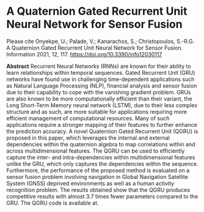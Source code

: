 # A Quaternion Gated Recurrent Unit Neural Network for Sensor Fusion

Please cite
Onyekpe, U.; Palade, V.; Kanarachos, S.; Christopoulos, S.-R.G. A Quaternion Gated Recurrent Unit Neural Network for Sensor Fusion. Information 2021, 12, 117. https://doi.org/10.3390/info12030117

**Abstract**
Recurrent Neural Networks (RNNs) are known for their ability to learn relationships within temporal sequences. Gated Recurrent Unit (GRU) networks have found use in challenging time-dependent applications such as Natural Language Processing (NLP), financial analysis and sensor fusion due to their capability to cope with the vanishing gradient problem. GRUs are also known to be more computationally efficient than their variant, the Long Short-Term Memory neural network (LSTM), due to their less complex structure and as such, are more suitable for applications requiring more efficient management of computational resources. Many of such applications require a stronger mapping of their features to further enhance the prediction accuracy. A novel Quaternion Gated Recurrent Unit (QGRU) is proposed in this paper, which leverages the internal and external dependencies within the quaternion algebra to map correlations within and across multidimensional features. The QGRU can be used to efficiently capture the inter- and intra-dependencies within multidimensional features unlike the GRU, which only captures the dependencies within the sequence. Furthermore, the performance of the proposed method is evaluated on a sensor fusion problem involving navigation in Global Navigation Satellite System (GNSS) deprived environments as well as a human activity recognition problem. The results obtained show that the QGRU produces competitive results with almost 3.7 times fewer parameters compared to the GRU. The QGRU code is available at.
